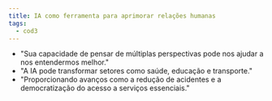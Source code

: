 ```yaml
---
title: IA como ferramenta para aprimorar relações humanas
tags:
  - cod3
---
```

- "Sua capacidade de pensar de múltiplas perspectivas pode nos ajudar a nos entendermos melhor."
- "A IA pode transformar setores como saúde, educação e transporte."
- "Proporcionando avanços como a redução de acidentes e a democratização do acesso a serviços essenciais."

